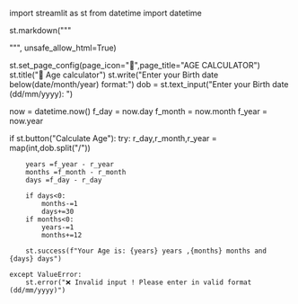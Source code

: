 import streamlit as st
from datetime import datetime


st.markdown("""
<style>
/* All your CSS here */
</style>

<!-- Your HTML & JS here -->

""", unsafe_allow_html=True)


st.set_page_config(page_icon="🧮",page_title="AGE CALCULATOR")
st.title("🎂 Age calculator")
st.write("Enter your Birth date below(date/month/year) format:")
dob = st.text_input("Enter your Birth date (dd/mm/yyyy): ")

now = datetime.now()
f_day = now.day
f_month = now.month
f_year = now.year

if st.button("Calculate Age"):
    try:
        r_day,r_month,r_year = map(int,dob.split("/"))

        years =f_year - r_year
        months =f_month - r_month
        days =f_day - r_day

        if days<0:
            months-=1
            days+=30
        if months<0:
            years-=1
            months+=12

        st.success(f"Your Age is: {years} years ,{months} months and {days} days")

    except ValueError:
        st.error("❌ Invalid input ! Please enter in valid format (dd/mm/yyyy)")

